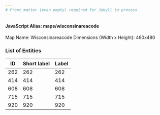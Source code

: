 ```yaml
---
# Front matter (even empty) required for Jekyll to process
---
```


#### JavaScript Alias: maps/wisconsinareacode

Map Name: Wisconsinareacode
Dimensions (Width x Height): 460x480





### List of Entities

ID | Short label | Label
---|---|---|
262|262|262
414|414|414
608|608|608
715|715|715
920|920|920


